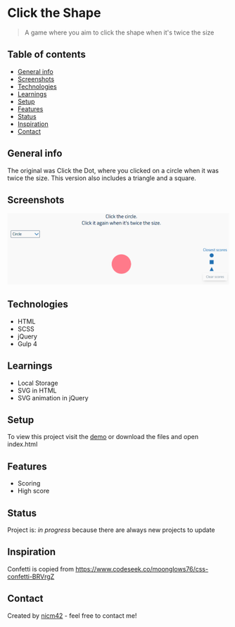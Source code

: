 # Click the Shape
> A game where you aim to click the shape when it's twice the size

## Table of contents
* [General info](#general-info)
* [Screenshots](#screenshots)
* [Technologies](#technologies)
* [Learnings](#learnings)
* [Setup](#setup)
* [Features](#features)
* [Status](#status)
* [Inspiration](#inspiration)
* [Contact](#contact)

## General info
The original was Click the Dot, where you clicked on a circle when it was twice the size. This version also includes a triangle and a square.

## Screenshots
![Screenshot](screenshot.png)

## Technologies
* HTML
* SCSS
* jQuery
* Gulp 4

## Learnings
* Local Storage
* SVG in HTML
* SVG animation in jQuery

## Setup
To view this project visit the [demo](https://click-the-shape.netlify.com/) or download the files and open index.html

## Features
* Scoring
* High score

## Status
Project is: _in progress_ because there are always new projects to update

## Inspiration
Confetti is copied from https://www.codeseek.co/moonglows76/css-confetti-BRVrgZ

## Contact
Created by [nicm42](https://www.twitter.com/nicm4242) - feel free to contact me!
